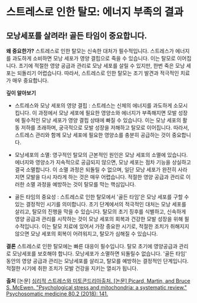 ﻿

# 스트레스로 인한 탈모: 에너지 부족의 결과

## 모낭세포를 살려라! 골든 타임이 중요합니다.

**왜 중요한가?** 
스트레스로 인한 탈모는 신속한 대처가 필수적입니다. 스트레스가 에너지를 과도하게 소비하면 모낭 세포가 영양 결핍으로 죽을 수 있습니다. 이는 탈모로 이어집니다. 초기에 적절한 영양 공급과 관리로 모낭 세포를 살릴 수 있지만, 한번 죽은 모낭 세포는 되돌리기 어렵습니다. 따라서, 스트레스로 인한 탈모는 조기 발견과 적극적인 치료가 매우 중요합니다. 

**깊이 알아보기** 

- 스트레스와 모낭 세포의 영양 결핍 : 스트레스는 신체의 에너지를 과도하게 소모시킵니다. 이 과정에서 모낭 세포에 필요한 영양소와 에너지가 부족해지면 모발 성장에 필수적인 모낭 세포가 영양 결핍 상태에 빠질 수 있습니다. 이는 모낭 세포의 활동 저하를 초래하며, 궁극적으로 모발 성장을 저해하고 탈모로 이어집니다. 따라서, 스트레스 관리와 함께 모낭 세포에 필요한 영양소를 충분히 공급하는 것이 중요합니다. 

- 모낭세포의 소멸: 영구적인 탈모의 근본적인 원인은 모낭 세포의 소멸에 있습니다. 에너지와 영양소가 지속적으로 공급되지 않으면, 모낭 세포는 점차 기능을 상실하고 결국 소멸합니다. 이 소멸 과정은 되돌릴 수 없으며, 일단 모낭 세포가 완전히 사라지면 모발을 다시 자라게 하는 것은 매우 어렵습니다. 적절한 영양 공급과 관리로 이러한 소멸 과정을 예방하는 것이 탈모를 막는 핵심입니다. 

- 골든 타임의 중요성 : 스트레스로 인한 탈모에서 '골든 타임'은 모낭 세포를 구할 수 있는 결정적인 시기를 의미합니다. 초기 단계에서의 적극적인 대처는 모낭 세포를 살리고, 탈모의 진행을 막을 수 있습니다. 탈모의 초기 징후를 식별하고, 신속하게 영양 공급과 관리를 시작하는 것이 모낭 세포의 회복과 건강한 모발 성장을 위해 필수적입니다. 이는 탈모 치료에 있어서 가장 중요한 시기로, 적절한 조치가 취해지지 않으면 모낭 세포의 회복이 어려워지고, 탈모가 심해질 수 있습니다. 

**결론**
스트레스로 인한 탈모에는 빠른 대응이 필수입니다. 탈모 초기에 영양공급과 관리로 모낭세포를 보호해야 합니다. 모낭세포가 소멸하면 되돌릴수 없습니다. '골든 타임' 동안의 영양 공급과 관리는 모낭세포를 살리고, 탈모를 예방하는 결정적인 단계입니다. 적절한 시기에 취한 조치가 모발 건강을 지키는 열쇠가 됩니다.

**출처**
[논문] [심리적 스트레스와 미토콘드리아](/m04/m0407/m040716)[출처. \[논문\] Picard, Martin, and Bruce S. McEwen. "Psychological stress and mitochondria: a systematic review." Psychosomatic medicine 80.2 (2018): 141.](https://frontier-three.vercel.app/kr/m04/m0407/m040716)
<!--stackedit_data:
eyJoaXN0b3J5IjpbLTEyOTYzNTEyNzRdfQ==
-->